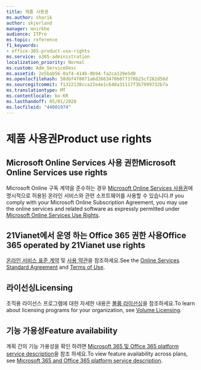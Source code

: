 ```yaml
---
title: 제품 사용권
ms.author: sharik
author: skjerland
manager: mnirkhe
audience: ITPro
ms.topic: reference
f1_keywords:
- office-365-product-use-rights
ms.service: o365-administration
localization_priority: Normal
ms.custom: Adm_ServiceDesc
ms.assetid: 2e5bab56-0af4-414b-9b94-fa2ca129e5d0
ms.openlocfilehash: 58dbf4f8071a6d2663470b077370b25cf282d56d
ms.sourcegitcommit: f1322138cca22e4e1c640a31117f3b7999732b7a
ms.translationtype: MT
ms.contentlocale: ko-KR
ms.lasthandoff: 05/01/2020
ms.locfileid: "44001974"
---
```

# <a name="product-use-rights"></a><span data-ttu-id="f49c4-102">제품 사용권</span><span class="sxs-lookup"><span data-stu-id="f49c4-102">Product use rights</span></span>

## <a name="microsoft-online-services-use-rights"></a><span data-ttu-id="f49c4-103">Microsoft Online Services 사용 권한</span><span class="sxs-lookup"><span data-stu-id="f49c4-103">Microsoft Online Services use rights</span></span>

<span data-ttu-id="f49c4-104">Microsoft Online 구독 계약을 준수하는 경우 [Microsoft Online Services 사용권](https://www.microsoftvolumelicensing.com/DocumentSearch.aspx?Mode=3&DocumentTypeId=37&ShowArchived=true)에 명시적으로 허용된 온라인 서비스와 관련 소프트웨어를 사용할 수 있습니다.</span><span class="sxs-lookup"><span data-stu-id="f49c4-104">If you comply with your Microsoft Online Subscription Agreement, you may use the online services and related software as expressly permitted under [Microsoft Online Services Use Rights](https://www.microsoftvolumelicensing.com/DocumentSearch.aspx?Mode=3&DocumentTypeId=37&ShowArchived=true).</span></span>
  
## <a name="office-365-operated-by-21vianet-use-rights"></a><span data-ttu-id="f49c4-105">21Vianet에서 운영 하는 Office 365 권한 사용</span><span class="sxs-lookup"><span data-stu-id="f49c4-105">Office 365 operated by 21Vianet use rights</span></span>

<span data-ttu-id="f49c4-106">[온라인 서비스 표준 계약](https://www.21vbluecloud.com/office365/O365-AgreeWebDir/) 및 [사용 약관](https://www.21vbluecloud.com/office365/O365-TOU/)을 참조하세요.</span><span class="sxs-lookup"><span data-stu-id="f49c4-106">See the [Online Services Standard Agreement](https://www.21vbluecloud.com/office365/O365-AgreeWebDir/) and [Terms of Use](https://www.21vbluecloud.com/office365/O365-TOU/).</span></span>
  
## <a name="licensing"></a><span data-ttu-id="f49c4-107">라이선싱</span><span class="sxs-lookup"><span data-stu-id="f49c4-107">Licensing</span></span>

<span data-ttu-id="f49c4-108">조직용 라이선스 프로그램에 대한 자세한 내용은 [볼륨 라이선싱](https://go.microsoft.com/fwlink/?LinkId=393693)을 참조하세요.</span><span class="sxs-lookup"><span data-stu-id="f49c4-108">To learn about licensing programs for your organization, see [Volume Licensing](https://go.microsoft.com/fwlink/?LinkId=393693).</span></span>
  
## <a name="feature-availability"></a><span data-ttu-id="f49c4-109">기능 가용성</span><span class="sxs-lookup"><span data-stu-id="f49c4-109">Feature availability</span></span>

<span data-ttu-id="f49c4-110">계획 간의 기능 가용성을 확인 하려면 [Microsoft 365 및 Office 365 platform service description](office-365-platform-service-description.md)을 참조 하세요.</span><span class="sxs-lookup"><span data-stu-id="f49c4-110">To view feature availability across plans, see [Microsoft 365 and Office 365 platform service description](office-365-platform-service-description.md).</span></span>
  


